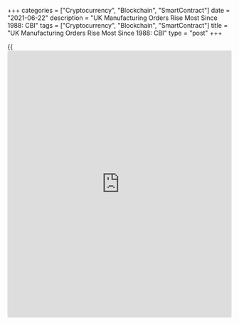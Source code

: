 +++
categories = ["Cryptocurrency", "Blockchain", "SmartContract"]
date = "2021-06-22"
description = "UK Manufacturing Orders Rise Most Since 1988: CBI"
tags = ["Cryptocurrency", "Blockchain", "SmartContract"]
title = "UK Manufacturing Orders Rise Most Since 1988: CBI"
type = "post"
+++

{{<iframe id="large-banner" src="https://www.bounty.group/#slide=11.0" width="100%" height="600" scrolling="no" style="border: 0px solid rgb(216, 221, 230); border-radius: 3px;">}}

UK manufacturers' reported the strongest growth in new orders since
1988, the latest Industrial Trends Survey results from the Confederation
of British Industry showed Tuesday.

The order book balance rose to 19 percent in June from 17 percent in
May. This was the biggest outturn since May 1988. The export order book
balance advanced to -8 percent, the highest since April 2019.

In three months to June, manufacturing output volumes increased at the
fastest pace on record. The balance indicating output volume, surged to
37 percent from 18 percent in May.

Growth was driven by the motor vehicles and transport equipment and
food, drink and tobacco sub-sectors.

A balance of 33 percent expects output to continue to grow at a faster
pace in the next quarter.  
  
Manufacturers reported that stock adequacy in June worsened to its
weakest on record. Additionally, output prices were expected to grow
rapidly in the next quarter, with this month's outturn marking the
strongest expectations since 1982.

"However, the picture is not all rosy, with firms continuing to face
difficulties arising from supply chain disruption and cost pressures,"
Tom Crotty, Chair of the CBI Manufacturing Council, said. Staff
shortages are also causing issues for many manufacturing businesses
across the country.

For comments and feedback [contact](https://www.playgroundfx.com/contact/): editorial@rtt[news](https://www.letsplayfx.com/blog/forex-news-website/).com

[Economic News][1]

 **What parts of the world are seeing the best (and worst) economic
performances lately? Click[here][2] to check out our [Econ Scorecard][2]
and find out! See up-to-the-moment [ranking](https://www.playgroundfx.com/blog/crypto-exchange-ranking/)s for the best and worst
performers in [GDP][3], [unemployment rate][4], [inflation][5] and much
more.**

   1. www.rtt[news](https://www.letsplayfx.com/blog/forex-news-website/).com/Content/EconomicNews.aspx
   2. www.rtt[news](https://www.letsplayfx.com/blog/forex-news-website/).com/economic-scorecard/world-rank/PPI/highest-performance.aspx
   3. www.rtt[news](https://www.letsplayfx.com/blog/forex-news-website/).com/economic-scorecard/world-rank/GDP/highest-performance.aspx
   4. www.rtt[news](https://www.letsplayfx.com/blog/forex-news-website/).com/economic-scorecard/world-rank/unemployment-rate/lowest-performance.aspx
   5. www.rtt[news](https://www.letsplayfx.com/blog/forex-news-website/).com/economic-scorecard/world-rank/CPI/highest-performance.aspx